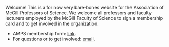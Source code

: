 <!-- ---
title: 
--- -->

Welcome! This is a for now very bare-bones website for the Association of McGill Professors of Science. We welcome all professors and faculty lecturers employed by the McGill Faculty of Science to sign a membership card and to get involved in the organization. 

<ul>
  <li>AMPS membership form: <a href="https://form.jotform.com/250706840242047">link</a>.</li>
  <li>For questions or to get involved: <a href="mailto:mcgillscienceunion@gmail.com">email</a>.</li>
</ul>
